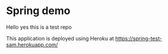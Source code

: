 # Spring demo

Hello yes this is a test repo

This application is deployed using Heroku at https://spring-test-sam.herokuapp.com/
